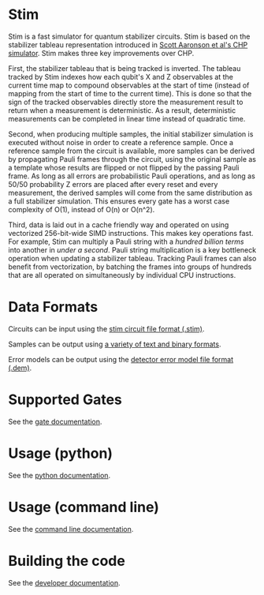 # Stim

Stim is a fast simulator for quantum stabilizer circuits.
Stim is based on the stabilizer tableau representation introduced in
[Scott Aaronson et al's CHP simulator](https://arxiv.org/abs/quant-ph/0406196).
Stim makes three key improvements over CHP.

First, the stabilizer tableau that is being tracked is inverted.
The tableau tracked by Stim indexes how each qubit's X and Z observables at the current time map to compound observables
at the start of time (instead of mapping from the start of time to the current time).
This is done so that the sign of the tracked observables directly store the measurement result to return
when a measurement is deterministic.
As a result, deterministic measurements can be completed in linear time instead of quadratic time.

Second, when producing multiple samples, the initial stabilizer simulation is executed without noise in order
to create a reference sample.
Once a reference sample from the circuit is available, more samples can be derived by propagating Pauli frames through the circuit,
using the original sample as a template whose results are flipped or not flipped by the passing Pauli frame.
As long as all errors are probabilistic Pauli operations, and as long as 50/50 probability Z errors are placed after
every reset and every measurement, the derived samples will come from the same distribution as a full stabilizer simulation.
This ensures every gate has a worst case complexity of O(1), instead of O(n) or O(n^2).

Third, data is laid out in a cache friendly way and operated on using vectorized 256-bit-wide SIMD instructions.
This makes key operations fast.
For example, Stim can multiply a Pauli string with a *hundred billion terms* into another in *under a second*.
Pauli string multiplication is a key bottleneck operation when updating a stabilizer tableau.
Tracking Pauli frames can also benefit from vectorization, by batching the frames into groups of hundreds that are
all operated on simultaneously by individual CPU instructions.

# Data Formats

Circuits can be input using the [stim circuit file format (.stim)](doc/file_format_stim_circuit.md).

Samples can be output using [a variety of text and binary formats](doc/result_formats.md).

Error models can be output using the [detector error model file format (.dem)](doc/file_format_dem_detector_error_model.md).

# Supported Gates

See the [gate documentation](doc/gates.md).

# Usage (python)

See the [python documentation](glue/python/README.md).

# Usage (command line)

See the [command line documentation](doc/usage_command_line.md).

# Building the code

See the [developer documentation](doc/developer_documentation.md).
